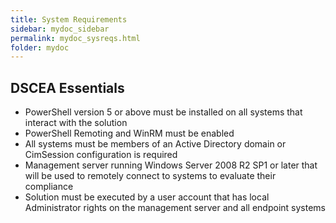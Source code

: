```yaml
---
title: System Requirements
sidebar: mydoc_sidebar
permalink: mydoc_sysreqs.html
folder: mydoc
---
```


## DSCEA Essentials
 
* PowerShell version 5 or above must be installed on all systems that interact with the solution 
* PowerShell Remoting and WinRM must be enabled 
* All systems must be members of an Active Directory domain or CimSession configuration is required 
* Management server running Windows Server 2008 R2 SP1 or later that will be used to remotely connect to systems to evaluate their compliance 
* Solution must be executed by a user account that has local Administrator rights on the management server and all endpoint systems